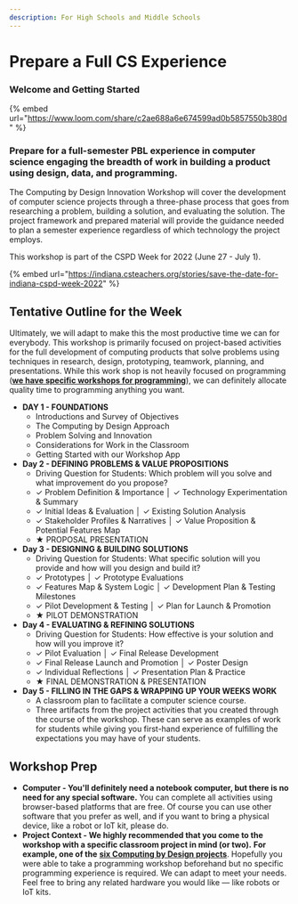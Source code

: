 ```yaml
---
description: For High Schools and Middle Schools
---
```


# Prepare a Full CS Experience

### **Welcome and Getting Started**

{% embed url="https://www.loom.com/share/c2ae688a6e674599ad0b5857550b380d" %}

### Prepare for a full-semester PBL experience in computer science engaging the breadth of work in building a product using design, data, and programming.

The Computing by Design Innovation Workshop will cover the development of computer science projects through a three-phase process that goes from researching a problem, building a solution, and evaluating the solution. The project framework and prepared material will provide the guidance needed to plan a semester experience regardless of which technology the project employs.&#x20;

This workshop is part of the CSPD Week for 2022 (June 27 - July 1).

{% embed url="https://indiana.csteachers.org/stories/save-the-date-for-indiana-cspd-week-2022" %}

## Tentative Outline for the Week

Ultimately, we will adapt to make this the most productive time we can for everybody. This workshop is primarily focused on project-based activities for the full development of computing products that solve problems using techniques in research, design, prototyping, teamwork, planning, and presentations. While this work shop is not heavily focused on programming ([**we have specific workshops for programming**](https://docs.idew.org/cxd2022/)), we can definitely allocate quality time to programming anything you want.

* **DAY 1 - FOUNDATIONS**
  * Introductions and Survey of Objectives
  * The Computing by Design Approach
  * Problem Solving and Innovation
  * Considerations for Work in the Classroom
  * Getting Started with our Workshop App&#x20;
* **Day 2 - DEFINING PROBLEMS & VALUE PROPOSITIONS**
  * Driving Question for Students: Which problem will you solve and what improvement do you propose?
  * ✓ Problem Definition & Importance │ ✓ Technology Experimentation & Summary
  * ✓ Initial Ideas & Evaluation │ ✓ Existing Solution Analysis
  * ✓ Stakeholder Profiles & Narratives │ ✓ Value Proposition & Potential Features Map
  * ★ PROPOSAL PRESENTATION
* **Day 3 - DESIGNING & BUILDING SOLUTIONS**
  * Driving Question for Students: What specific solution will you provide and how will you design and build it?
  * ✓ Prototypes │ ✓ Prototype Evaluations
  * ✓ Features Map & System Logic │ ✓ Development Plan & Testing Milestones
  * ✓ Pilot Development & Testing │ ✓ Plan for Launch & Promotion
  * ★ PILOT DEMONSTRATION
* **Day 4 - EVALUATING & REFINING SOLUTIONS**
  * Driving Question for Students: How effective is your solution and how will you improve it?
  * ✓ Pilot Evaluation │ ✓ Final Release Development
  * ✓ Final Release Launch and Promotion │ ✓ Poster Design
  * ✓ Individual Reflections │ ✓ Presentation Plan & Practice
  * ★ FINAL DEMONSTRATION & PRESENTATION
* **Day 5 - FILLING IN THE GAPS & WRAPPING UP YOUR WEEKS WORK**
  * A classroom plan to facilitate a computer science course.
  * Three artifacts from the project activities that you created through the course of the workshop. These can serve as examples of work for students while giving you first-hand experience of fulfilling the expectations you may have of your students.

## Workshop Prep

* **Computer - You'll definitely need a notebook computer, but there is no need for any special software.** You can complete all activities using browser-based platforms that are free. Of course you can use other software that you prefer as well, and if you want to bring a physical device, like a robot or IoT kit, please do.
* **Project Context - We highly recommended that you come to the workshop with a specific classroom project in mind (or two).** **For example, one of the** [**six Computing by Design projects**](https://docs.idew.org/the-cxd-framework/). Hopefully you were able to take a programming workshop beforehand but no specific programming experience is required. We can adapt to meet your needs. Feel free to bring any related hardware you would like — like robots or IoT kits.
